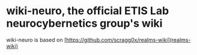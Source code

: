 # wiki-neuro, the official ETIS Lab neurocybernetics group's wiki 

wiki-neuro is based on [https://github.com/scragg0x/realms-wiki](realms-wiki)
